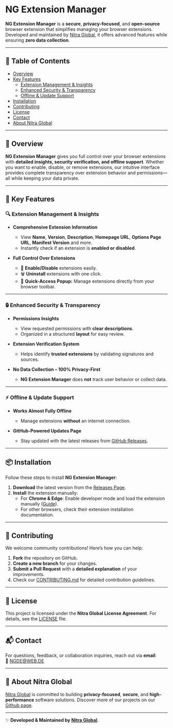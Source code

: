 # NG Extension Manager  
**NG Extension Manager** is a **secure**, **privacy-focused**, and **open-source** browser extension that simplifies managing your browser extensions. Developed and maintained by [Nitra Global](https://github.com/Nitra-Global), it offers advanced features while ensuring **zero data collection**.

---

## 📌 Table of Contents
- [Overview](#overview)
- [Key Features](#key-features)
  - [Extension Management & Insights](#extension-management--insights)
  - [Enhanced Security & Transparency](#enhanced-security--transparency)
  - [Offline & Update Support](#offline--update-support)
- [Installation](#installation)
- [Contributing](#contributing)
- [License](#license)
- [Contact](#contact)
- [About Nitra Global](#about-nitra-global)

---

## 🔹 Overview  

**NG Extension Manager** gives you full control over your browser extensions with **detailed insights, security verification, and offline support**. Whether you want to enable, disable, or remove extensions, our intuitive interface provides complete transparency over extension behavior and permissions—all while keeping your data private.

---

## 🚀 Key Features  

### 🔍 Extension Management & Insights  
- **Comprehensive Extension Information**  
  - View **Name**, **Version**, **Description**, **Homepage URL**, **Options Page URL**, **Manifest Version** and more.  
  - Instantly check if an extension is **enabled or disabled**.  

- **Full Control Over Extensions**  
  - 🔄 **Enable/Disable** extensions easily.  
  - 🗑️ **Uninstall** extensions with one click.  
  - 📌 **Quick-Access Popup:** Manage extensions directly from your browser toolbar.  

---

### 🔒 Enhanced Security & Transparency  
- **Permissions Insights**  
  - View requested permissions with **clear descriptions**.  
  - Organized in a structured **layout** for easy review.  

- **Extension Verification System**  
  - Helps identify **trusted extensions** by validating signatures and sources.  

- **No Data Collection – 100% Privacy-First**  
  - **NG Extension Manager** does **not** track user behavior or collect data.  

---

### ⚡ Offline & Update Support  
- **Works Almost Fully Offline**  
  - Manage extensions **without** an internet connection.  

- **GitHub-Powered Updates Page**  
  - Stay updated with the latest releases from [GitHub Releases](https://github.com/Nitra-Global/NG-Extension-Manager/releases).  

---

## 📦 Installation  

Follow these steps to install **NG Extension Manager**:  

1. **Download** the latest version from the [Releases Page](https://github.com/Nitra-Global/NG-Extension-Manager/releases).  
2. **Install** the extension manually:  
   - For **Chrome & Edge**: Enable developer mode and load the extension manually ([Guide](https://www.youtube.com/watch?v=yNFwFQrc27Q)).  
   - For other browsers, check their extension installation documentation.  

---

## 🤝 Contributing  

We welcome community contributions! Here’s how you can help:  

1. **Fork** the repository on GitHub.  
2. **Create a new branch** for your changes.  
3. **Submit a Pull Request** with a **detailed explanation** of your improvements.  
4. Check our [CONTRIBUTING.md](contributing.md) for detailed contribution guidelines.  

---

## 📄 License  

This project is licensed under the **Nitra Global License Agreement**. For details, see the [LICENSE](LICENSE) file.  

---

## 📬 Contact  

For questions, feedback, or collaboration inquiries, reach out via **email**:  
📧 [NGDE@WEB.DE](mailto:NGDE@WEB.DE)  

---

## 🏢 About Nitra Global  

[Nitra Global](https://github.com/Nitra-Global) is committed to building **privacy-focused**, **secure**, and **high-performance** software solutions. Discover more of our projects on our [Github page](https://github.com/Nitra-Global).  

---

✨ **Developed & Maintained by [Nitra Global](https://github.com/Nitra-Global).**
